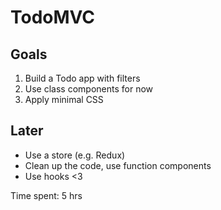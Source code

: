 # TodoMVC

## Goals 

1. Build a Todo app with filters
2. Use class components for now
3. Apply minimal CSS

## Later

- Use a store (e.g. Redux)
- Clean up the code, use function components
- Use hooks <3  

Time spent: 5 hrs
